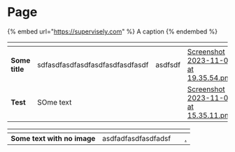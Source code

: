 # Page



{% embed url="https://supervisely.com" %}
A caption
{% endembed %}

<table data-view="cards"><thead><tr><th></th><th></th><th></th><th data-hidden data-card-cover data-type="files"></th><th data-hidden data-card-target data-type="content-ref"></th></tr></thead><tbody><tr><td><strong>Some title</strong></td><td>sdfasdfasdfasdfasdfasdfasdfasdf</td><td>asdfsdf</td><td><a href=".gitbook/assets/Screenshot 2023-11-03 at 19.35.54.png">Screenshot 2023-11-03 at 19.35.54.png</a></td><td><a href="https://supervisely.com">https://supervisely.com</a></td></tr><tr><td><strong>Test</strong></td><td>SOme text </td><td></td><td><a href=".gitbook/assets/Screenshot 2023-11-01 at 15.35.11.png">Screenshot 2023-11-01 at 15.35.11.png</a></td><td></td></tr></tbody></table>

<table data-view="cards"><thead><tr><th></th><th></th><th></th><th data-hidden data-card-target data-type="content-ref"></th></tr></thead><tbody><tr><td><strong>Some text with no image</strong></td><td>asdfadfasdfasdfadsf</td><td></td><td><a href="./">.</a></td></tr></tbody></table>

